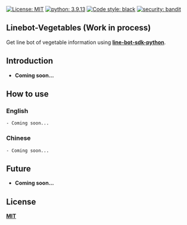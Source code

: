[![License: MIT](https://img.shields.io/badge/License-MIT-blue.svg?style=flat-square)](https://opensource.org/licenses/MIT)
[![python: 3.9.13](https://img.shields.io/badge/python-v3.9.13-blue?style=flat-square&logo=python)](https://www.python.org/downloads/release/python-3810/)
[![Code style: black](https://img.shields.io/badge/code%20style-black-000000.svg)](https://github.com/psf/black)
[![security: bandit](https://img.shields.io/badge/security-bandit-yellow.svg)](https://github.com/PyCQA/bandit)

## Linebot-Vegetables (Work in process)
Get line bot of vegetable information using **[line-bot-sdk-python](https://github.com/line/line-bot-sdk-python)**.

## Introduction
- **Coming soon...**

## How to use

### English
```
- Coming soon...
```

### Chinese
```
- Coming soon...
```
## Future
- **Coming soon...**

## License
**[MIT](https://opensource.org/licenses/MIT)**